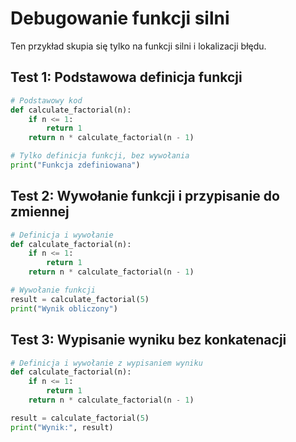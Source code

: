 # Debugowanie funkcji silni

Ten przykład skupia się tylko na funkcji silni i lokalizacji błędu.

## Test 1: Podstawowa definicja funkcji

```python plainmark
# Podstawowy kod
def calculate_factorial(n):
    if n <= 1:
        return 1
    return n * calculate_factorial(n - 1)

# Tylko definicja funkcji, bez wywołania
print("Funkcja zdefiniowana")
```

## Test 2: Wywołanie funkcji i przypisanie do zmiennej

```python plainmark
# Definicja i wywołanie
def calculate_factorial(n):
    if n <= 1:
        return 1
    return n * calculate_factorial(n - 1)

# Wywołanie funkcji
result = calculate_factorial(5)
print("Wynik obliczony")
```

## Test 3: Wypisanie wyniku bez konkatenacji

```python plainmark
# Definicja i wywołanie z wypisaniem wyniku
def calculate_factorial(n):
    if n <= 1:
        return 1
    return n * calculate_factorial(n - 1)

result = calculate_factorial(5)
print("Wynik:", result)
```